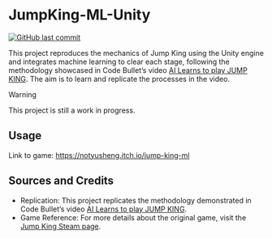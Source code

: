# JumpKing-ML-Unity

[![GitHub last commit](https://img.shields.io/github/last-commit/NotYuSheng/JumpKing-ML-Unity?color=red)](#)

This project reproduces the mechanics of Jump King using the Unity engine and integrates machine learning to clear each stage, following the methodology showcased in Code Bullet’s video [AI Learns to play JUMP KING](https://www.youtube.com/watch?v=DmQ4Dqxs0HI). The aim is to learn and replicate the processes in the video.

> [!WARNING]
> This project is still a work in progress.

## Usage

Link to game: https://notyusheng.itch.io/jump-king-ml

## Sources and Credits
- Replication: This project replicates the methodology demonstrated in Code Bullet’s video [AI Learns to play JUMP KING](https://www.youtube.com/watch?v=DmQ4Dqxs0HI).
- Game Reference: For more details about the original game, visit the [Jump King Steam page](https://store.steampowered.com/app/1061090/Jump_King/).
